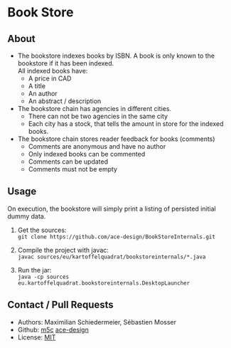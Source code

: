 # Book Store

## About

 * The bookstore indexes books by ISBN. A book is only known to the bookstore if it has been indexed.  
 All indexed books have:
   * A price in CAD
   * A title
   * An author
   * An abstract / description
 * The bookstore chain has agencies in different cities.
   * There can not be two agencies in the same city
   * Each city has a stock, that tells the amount in store for the indexed books.
 * The bookstore chain stores reader feedback for books (comments)
   * Comments are anonymous and have no author
   * Only indexed books can be commented
   * Comments can be updated
   * Comments must not be empty

## Usage

On execution, the bookstore will simply print a listing of persisted initial dummy data.

 1. Get the sources:  
```git clone https://github.com/ace-design/BookStoreInternals.git```

 2. Compile the project with javac:  
```javac sources/eu/kartoffelquadrat/bookstoreinternals/*.java```
 
 3. Run the jar:  
 ```java -cp sources eu.kartoffelquadrat.bookstoreinternals.DesktopLauncher```


## Contact / Pull Requests

 * Authors: Maximilian Schiedermeier, Sébastien Mosser
 * Github: [m5c](https://github.com/m5c) [ace-design](https://github.com/ace-design)
 * License: [MIT](https://opensource.org/licenses/MIT)

